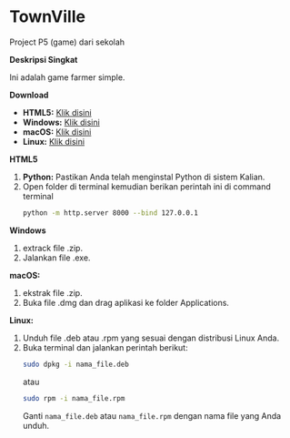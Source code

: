 # TownVille
Project P5 (game) dari sekolah

**Deskripsi Singkat**

Ini adalah game farmer simple.

**Download**

  * **HTML5:** <a href="">Klik disini</a>
  * **Windows:** <a href="">Klik disini</a>
  * **macOS:** <a href="">Klik disini</a>
  * **Linux:** <a href="">Klik disini</a>

**HTML5**
  1. **Python:** Pastikan Anda telah menginstal Python di sistem Kalian.
2. Open folder di terminal kemudian berikan perintah ini di command terminal
   ```bash
   python -m http.server 8000 --bind 127.0.0.1

**Windows**
  1. extrack file .zip.
  2. Jalankan file .exe.

**macOS:**
  1. ekstrak file .zip.
  2. Buka file .dmg dan drag aplikasi ke folder Applications.

**Linux:**
  1. Unduh file .deb atau .rpm yang sesuai dengan distribusi Linux Anda.
  2. Buka terminal dan jalankan perintah berikut:
     ```bash
     sudo dpkg -i nama_file.deb
     ```
     atau
     ```bash
     sudo rpm -i nama_file.rpm
     ```
     Ganti `nama_file.deb` atau `nama_file.rpm` dengan nama file yang Anda unduh.
